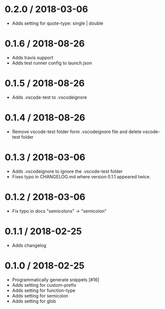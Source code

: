 0.2.0 / 2018-03-06
==================
   * Adds setting for quote-type: single | double

0.1.6 / 2018-08-26
==================
  * Adds travis support
  * Adds test runner config to launch.json

0.1.5 / 2018-08-26
==================
  * Adds .vscode-test to .vscodeignore

0.1.4 / 2018-08-26
==================
  * Remove vscode-test folder form .vscodeignore file and delete vscode-test folder

0.1.3 / 2018-03-06
==================
  * Adds .vscodeignore to ignore the .vscode-test folder
  * Fixes typo in CHANGELOG.md where version 0.1.1 appeared twice.

0.1.2 / 2018-03-06
==================
  * Fix typo in docs "semicolons" -> "semicolon"

0.1.1 / 2018-02-25
==================
  * Adds changelog

0.1.0 / 2018-02-25
==================
  * Programmatically generate snippets [#16]
  * Adds setting for custom-prefix
  * Adds setting for function-type
  * Adds setting for semicolon
  * Adds setting for glob
